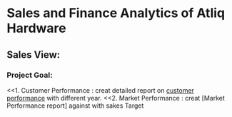 # Sales and Finance Analytics of Atliq Hardware
## Sales View:
### Project Goal:
<<1. Customer Performance : creat detailed report on [customer performance](https://github.com/Amit-20-gr/Sales-and-Finance-of-Atliq-Hardware/blob/main/Customer%20Performance%20Report.pdf) with different year.
<<2. Market Performance : creat [Market Performance report] against with sakes Target  
